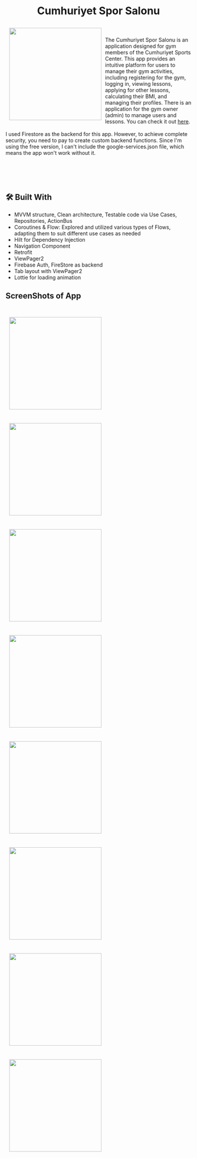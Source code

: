 <h1 align="center" id="title">Cumhuriyet Spor Salonu</h1>

<img src="https://github.com/batuhanerdem/CumhuriyetSporSalonu/blob/main/screenshots/logo.png" align="left"
width="250" hspace="10" vspace="10">

</br></br>The Cumhuriyet Spor Salonu is an application designed for gym members of the Cumhuriyet Sports Center. This app provides an intuitive platform for users to manage their gym activities, including registering for the gym, logging in, viewing lessons, applying for other lessons, calculating their BMI, and managing their profiles.
There is an application for the gym owner (admin) to manage users and lessons. You can check it out [here](https://github.com/batuhanerdem/CumhuriyetSporSalonuAdmin).
</br>
</br>
I used Firestore as the backend for this app. However, to achieve complete security, you need to pay to create custom backend functions. Since I'm using the free version, I can't include the google-services.json file, which means the app won't work without it. </br></br></br></br></br>

## 🛠 Built With
- MVVM structure, Clean architecture, Testable code via Use Cases, Repositories, ActionBus
- Coroutines & Flow: Explored and utilized various types of Flows, adapting them to suit different use cases as needed
- Hilt for Dependency Injection
- Navigation Component
- Retrofit
- ViewPager2
- Firebase Auth, FireStore as backend
- Tab layout with ViewPager2
- Lottie for loading animation


## ScreenShots of App
</br><img src="https://github.com/batuhanerdem/CumhuriyetSporSalonu/blob/main/screenshots/ss1.png" align="center"
width="250" hspace="10" vspace="10"></br>
</br><img src="https://github.com/batuhanerdem/CumhuriyetSporSalonu/blob/main/screenshots/ss2.png" align="center"
width="250" hspace="10" vspace="10"></br>
</br><img src="https://github.com/batuhanerdem/CumhuriyetSporSalonu/blob/main/screenshots/ss3.png" align="center"
width="250" hspace="10" vspace="10"></br>
</br><img src="https://github.com/batuhanerdem/CumhuriyetSporSalonu/blob/main/screenshots/ss4.png" align="center"
width="250" hspace="10" vspace="10"></br>
</br><img src="https://github.com/batuhanerdem/CumhuriyetSporSalonu/blob/main/screenshots/ss6.png" align="center"
width="250" hspace="10" vspace="10"></br>
</br><img src="https://github.com/batuhanerdem/CumhuriyetSporSalonu/blob/main/screenshots/ss7.png" align="center"
width="250" hspace="10" vspace="10"></br>
</br><img src="https://github.com/batuhanerdem/CumhuriyetSporSalonu/blob/main/screenshots/ss8.png" align="center"
width="250" hspace="10" vspace="10"></br>
</br><img src="https://github.com/batuhanerdem/CumhuriyetSporSalonu/blob/main/screenshots/ss9.png" align="center"
width="250" hspace="10" vspace="10"></br>
